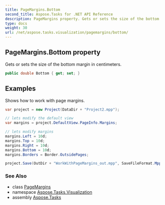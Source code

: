```yaml
---
title: PageMargins.Bottom
second_title: Aspose.Tasks for .NET API Reference
description: PageMargins property. Gets or sets the size of the bottom margin in centimeters
type: docs
weight: 30
url: /net/aspose.tasks.visualization/pagemargins/bottom/
---
```

## PageMargins.Bottom property

Gets or sets the size of the bottom margin in centimeters.

```csharp
public double Bottom { get; set; }
```

## Examples

Shows how to work with page margins.

```csharp
var project = new Project(DataDir + "Project2.mpp");

// lets modify the default view
var margins = project.DefaultView.PageInfo.Margins;

// lets modify margins
margins.Left = 10d;
margins.Top = 10d;
margins.Right = 10d;
margins.Bottom = 10d;
margins.Borders = Border.OutsidePages;

project.Save(OutDir + "WorkWithPageMargins_out.mpp", SaveFileFormat.Mpp);
```

### See Also

* class [PageMargins](../)
* namespace [Aspose.Tasks.Visualization](../../pagemargins/)
* assembly [Aspose.Tasks](../../../)


